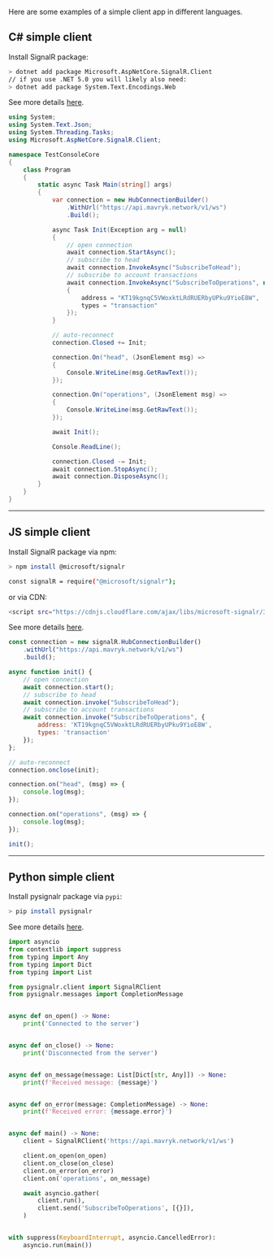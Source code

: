 Here are some examples of a simple client app in different languages.

## C# simple client

Install SignalR package:

````sh
> dotnet add package Microsoft.AspNetCore.SignalR.Client
// if you use .NET 5.0 you will likely also need:
> dotnet add package System.Text.Encodings.Web
````

See more details [here](https://docs.microsoft.com/aspnet/core/tutorials/signalr).

````cs
using System;
using System.Text.Json;
using System.Threading.Tasks;
using Microsoft.AspNetCore.SignalR.Client;

namespace TestConsoleCore
{
    class Program
    {
        static async Task Main(string[] args)
        {
            var connection = new HubConnectionBuilder()
                .WithUrl("https://api.mavryk.network/v1/ws")
                .Build();

            async Task Init(Exception arg = null)
            {
                // open connection
                await connection.StartAsync();
                // subscribe to head
                await connection.InvokeAsync("SubscribeToHead");
                // subscribe to account transactions
                await connection.InvokeAsync("SubscribeToOperations", new
                {
                    address = "KT19kgnqC5VWoxktLRdRUERbyUPku9YioE8W",
                    types = "transaction"
                });
            }

            // auto-reconnect
            connection.Closed += Init;

            connection.On("head", (JsonElement msg) =>
            {
                Console.WriteLine(msg.GetRawText());
            });

            connection.On("operations", (JsonElement msg) =>
            {
                Console.WriteLine(msg.GetRawText());
            });

            await Init();

            Console.ReadLine();

            connection.Closed -= Init;
            await connection.StopAsync();
            await connection.DisposeAsync();
        }
    }
}
````

---

## JS simple client

Install SignalR package via npm:

````sh
> npm install @microsoft/signalr

const signalR = require("@microsoft/signalr");
````

or via CDN:
      
````sh
<script src="https://cdnjs.cloudflare.com/ajax/libs/microsoft-signalr/3.1.7/signalr.min.js"></script>
````

See more details [here](https://docs.microsoft.com/aspnet/core/signalr/javascript-client).

````js
const connection = new signalR.HubConnectionBuilder()
	.withUrl("https://api.mavryk.network/v1/ws")
	.build();

async function init() {
	// open connection
	await connection.start();
	// subscribe to head
	await connection.invoke("SubscribeToHead");
	// subscribe to account transactions
	await connection.invoke("SubscribeToOperations", {
		address: 'KT19kgnqC5VWoxktLRdRUERbyUPku9YioE8W',
		types: 'transaction'
	});
};

// auto-reconnect
connection.onclose(init);

connection.on("head", (msg) => {
	console.log(msg);			
});

connection.on("operations", (msg) => {
	console.log(msg);			
});

init();
````

---

## Python simple client

Install pysignalr package via `pypi`:

````sh
> pip install pysignalr
````

See more details [here](https://github.com/baking-bad/pysignalr).

````python
import asyncio
from contextlib import suppress
from typing import Any
from typing import Dict
from typing import List

from pysignalr.client import SignalRClient
from pysignalr.messages import CompletionMessage


async def on_open() -> None:
    print('Connected to the server')


async def on_close() -> None:
    print('Disconnected from the server')


async def on_message(message: List[Dict[str, Any]]) -> None:
    print(f'Received message: {message}')


async def on_error(message: CompletionMessage) -> None:
    print(f'Received error: {message.error}')


async def main() -> None:
    client = SignalRClient('https://api.mavryk.network/v1/ws')

    client.on_open(on_open)
    client.on_close(on_close)
    client.on_error(on_error)
    client.on('operations', on_message)

    await asyncio.gather(
        client.run(),
        client.send('SubscribeToOperations', [{}]),
    )


with suppress(KeyboardInterrupt, asyncio.CancelledError):
    asyncio.run(main())
````
